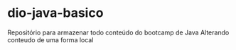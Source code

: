 # dio-java-basico
Repositório para armazenar todo conteúdo do bootcamp de Java 
Alterando conteudo de uma forma local
